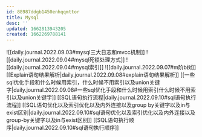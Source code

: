 ```yaml
---
id: 88987ddgb1450enhqqmttor
title: Mysql
desc: ''
updated: 1662813943205
created: 1662269788141
---
```

![[daily.journal.2022.09.03#mysql三大日志和mvcc机制]]
![[daily.journal.2022.09.04#mysql死锁处理方式]]
![[daily.journal.2022.09.04#mysql索引]]
![[daily.journal.2022.09.07#m阶b树]]
[[Explain语句结果解析|daily.journal.2022.09.08#explain语句结果解析]]
[[一些sql优化手段和什么时候用索引，什么时候不用索引以及union关键字|daily.journal.2022.09.08#一些sql优化手段和什么时候用索引什么时候不用索引以及union关键字]]
[[SQL语句执行流程|daily.journal.2022.09.10#sql语句执行流程]]
[[SQL语句优化以及索引优化以及内外连接以及group by关键字以及in与exist区别|daily.journal.2022.09.10#sql语句优化以及索引优化以及内外连接以及group-by关键字以及in与exist区别]]
[[SQL语句执行顺序|daily.journal.2022.09.10#sql语句执行顺序]]
